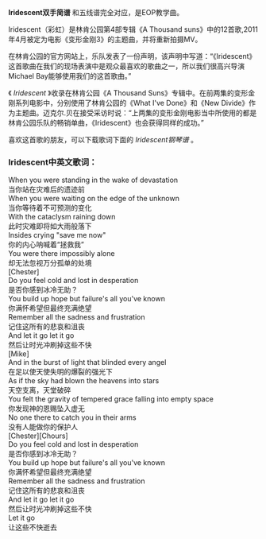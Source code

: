 

**Iridescent双手简谱** 和五线谱完全对应，是EOP教学曲。

  

Iridescent（彩虹）是林肯公园第4部专辑《A Thousand
suns》中的12首歌,2011年4月被定为电影《变形金刚3》的主题曲，并将重新拍摄MV。

  

在林肯公园的官方网站上，乐队发表了一份声明，该声明中写道：“《Iridescent》这首歌曲在我们的现场表演中是观众最喜欢的歌曲之一，所以我们很高兴导演Michael
Bay能够使用我们的这首歌曲。”

  

《 _Iridescent_ 》收录在林肯公园《A Thousand Suns》专辑中。在前两集的变形金刚系列电影中，分别使用了林肯公园的《What
I've Done》和《New
Divide》作为主题曲。迈克尔.贝在接受采访时说：“上两集的变形金刚电影当中所使用的都是林肯公园乐队的畅销单曲，《Iridescent》也会获得同样的成功。”

  

喜欢这首歌的朋友，可以下载歌词下面的 _Iridescent钢琴谱_ 。

### Iridescent中英文歌词：

When you were standing in the wake of devastation  
当你站在灾难后的遗迹前  
When you were waiting on the edge of the unknown  
当你等待着不可预测的变化  
With the cataclysm raining down  
此时灾难即将如大雨般落下  
Insides crying "save me now"  
你的内心呐喊着“拯救我”  
You were there impossibly alone  
却无法忽视万分孤单的处境  
[Chester]  
Do you feel cold and lost in desperation  
是否你感到冰冷无助？  
You build up hope but failure's all you've known  
你满怀希望但最终充满绝望  
Remember all the sadness and frustration  
记住这所有的悲哀和沮丧  
And let it go let it go  
然后让时光冲刷掉这些不快  
[Mike]  
And in the burst of light that blinded every angel  
在足以使天使失明的爆裂的强光下  
As if the sky had blown the heavens into stars  
天空支离，天堂破碎  
You felt the gravity of tempered grace falling into empty space  
你发现神的恩赐坠入虚无  
No one there to catch you in their arms  
没有人能做你的保护人  
[Chester][Chours]  
Do you feel cold and lost in desperation  
是否你感到冰冷无助？  
You build up hope but failure's all you've known  
你满怀希望但最终充满绝望  
Remember all the sadness and frustration  
记住这所有的悲哀和沮丧  
And let it go let it go  
然后让时光冲刷掉这些不快  
Let it go  
让这些不快逝去

